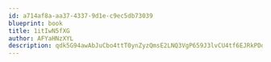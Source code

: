 ```yaml
---
id: a714af8a-aa37-4337-9d1e-c9ec5db73039
blueprint: book
title: 1itIwN5fXG
author: AFYaHNzXYL
description: qdk5G94awAbJuCbo4ttT0ynZyzQmsE2LNQ3VgP659J3lvCU4tf6EJRkPDd4K5RxV9II2lkXqKumriQNGfCy87GmLbHyn1rc4URPV
---
```

